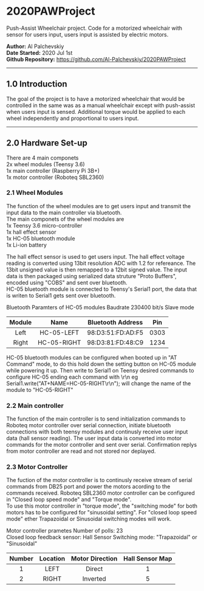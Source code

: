 # 2020PAWProject
Push-Assist Wheelchair project. Code for a motorized wheelchair with sensor for users input, users input is assisted by electric motors.

**Author:**			Al Palchevskiy  
**Date Started:**	2020 Jul 1st  
**Github Repository:** https://github.com/Al-Palchevskiy/2020PAWProject

***
## 1.0 Introduction
The goal of the project is to have a motorized wheelchair that would be controlled in the same was as a manual wheelchair except with push-assist when users input is sensed. Additional torque would be applied to each wheel independently and proportional to users input.

***
## 2.0 Hardware Set-up
There are 4 main componets    
2x wheel modules (Teensy 3.6)   
1x main controller (Raspberry Pi 3B+)   
1x motor controller (Roboteq SBL2360)   

### 2.1 Wheel Modules
The function of the wheel modules are to get users input and transmit the input data to the main controller via bluetooth.    
The main componets of the wheel modules are   
1x Teensy 3.6 micro-controller    
1x hall effect sensor   
1x HC-05 bluetooth module   
1x Li-ion battery   

The hall effect sensor is used to get users input. The hall effect voltage reading is converted using 13bit resolution ADC with 1.2 for refereance. The 13bit unsigned value is then remapped to a 12bit signed value. The input data is then packaged using serialized data struture "Proto Buffers", encoded using "COBS" and sent over bluetooth.    
HC-05 bluetooth module is connected to Teensy's Serial1 port, the data that is writen to Serial1 gets sent over bluetooth.

Bluetooth Paramters of HC-05 modules
Baudrate 230400 bit/s
Slave mode

| Module | Name        | Bluetooth Address | Pin  |
| :----: | :---------: | :---------------: | :--: |
| Left   | HC-05-LEFT  | 98:D3:51:FD:AD:F5 | 0303 |
| Right  | HC-05-RIGHT | 98:D3:81:FD:48:C9 | 1234 |

HC-05 bluetooth modules can be configured when booted up in "AT Command" mode, to do this hold down the setting button on HC-05 module while powering it up. Then write to Serial1 on Teensy desired commands to configure HC-05 ending each command with \r\n
eg Serial1.write("AT+NAME=HC-05-RIGHT\r\n"); will change the name of the module to "HC-05-RIGHT"

### 2.2 Main controller
The function of the main controller is to send initialization commands to Roboteq motor controller over serial connection, initiate bluetooth connections with both teensy modules and continusly receive user input data (hall sensor reading). The user input data is converted into motor commands for the motor controller and sent over serial. Confirmation replys from motor controller are read and not stored nor deplayed.

### 2.3 Motor Controller
The fuction of the motor controller is to continusly receive stream of serial commands from DB25 port and power the motors acording to the commands received.
Roboteq SBL2360 motor controller can be configured in "Closed loop speed mode" and "Torque mode".   
To use this motor controller in "torque mode", the "switching mode" for both motors has to be configured for "sinusoidal setting".
For "closed loop speed mode" ether Trapazoidal or Sinusoidal switching modes will work.

Motor controller prametes
Number of polls: 23    
Closed loop feedback sensor: Hall Sensor
Switching mode: "Trapazoidal" or "Sinusoidal"

| Number | Location | Motor Direction | Hall Sensor Map |
| :----: | :------: | :-------------: | :-------------: |
| 1      | LEFT     | Direct          | 1               |
| 2      | RIGHT    | Inverted        | 5               |




